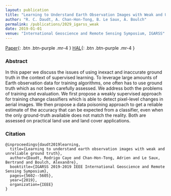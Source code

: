 ```yaml
---
layout: publication
title: "Learning to Understand Earth Observation Images with Weak and Unreliable Ground Truth"
author: "R. C. Daudt, A. Chan-Hon-Tong, B. Le Saux, A. Boulch"
permalink: /publications/2029_igarss_weak
date: 2019-01-01
venue: "International Geoscience and Remote Sensing Symposium, IGARSS"
---
```


[Paper](https://ieeexplore.ieee.org/document/8898563){: .btn .btn-purple .mr-4 }
[HAL](https://hal.archives-ouvertes.fr/hal-02355360){: .btn .btn-purple .mr-4 }


### Abstract

In this paper we discuss the issues of using inexact and inaccurate ground truth in the context of supervised learning.
To leverage large amounts of Earth observation data for training algorithms, one often has to use ground truth which  as not been carefully assessed. We address both the problems of training and evaluation. We first propose a weakly supervised approach for training change classifiers which is able to detect pixel-level changes in aerial images. We then propose a data poisoning approach to get a reliable estimate of the accuracy that can be expected from a classifier, even when the only ground-truth available does not match the reality. Both are assessed on practical land use and land cover applications.

### Citation

```
@inproceedings{daudt2019learning,
  title={Learning to understand earth observation images with weak and unreliable ground truth},
  author={Daudt, Rodrigo Caye and Chan-Hon-Tong, Adrien and Le Saux, Bertrand and Boulch, Alexandre},
  booktitle={IGARSS 2019-2019 IEEE International Geoscience and Remote Sensing Symposium},
  pages={5602--5605},
  year={2019},
  organization={IEEE}
}
```